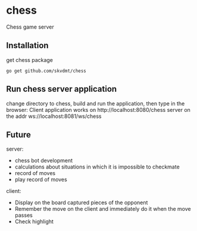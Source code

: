 # chess
Chess game server

## Installation
get chess package
```
go get github.com/skvdmt/chess
```

## Run chess server application
change directory to chess, build and run the application, then type in the browser:
Client application works on http://localhost:8080/chess
server on the addr ws://localhost:8081/ws/chess

## Future

server:
- chess bot development
- calculations about situations in which it is impossible to checkmate
- record of moves
- play record of moves

client:
- Display on the board captured pieces of the opponent
- Remember the move on the client and immediately do it when the move passes
- Check highlight
